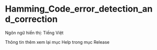 # Hamming_Code_error_detection_and_correction
Ngôn ngữ hiển thị: Tiếng Việt

Thông tin thêm xem lại mục Help trong mục Release
